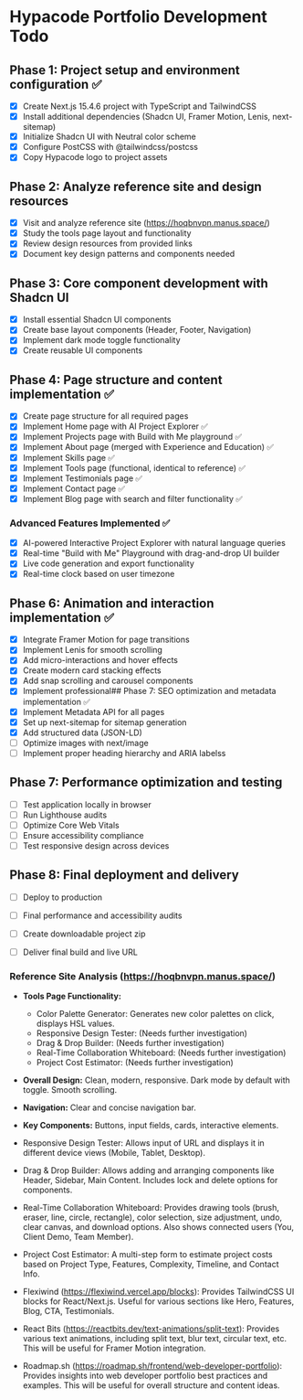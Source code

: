 # Hypacode Portfolio Development Todo

## Phase 1: Project setup and environment configuration ✅
- [x] Create Next.js 15.4.6 project with TypeScript and TailwindCSS
- [x] Install additional dependencies (Shadcn UI, Framer Motion, Lenis, next-sitemap)
- [x] Initialize Shadcn UI with Neutral color scheme
- [x] Configure PostCSS with @tailwindcss/postcss
- [x] Copy Hypacode logo to project assets

## Phase 2: Analyze reference site and design resources
- [x] Visit and analyze reference site (https://hoqbnvpn.manus.space/)
- [x] Study the tools page layout and functionality
- [x] Review design resources from provided links
- [x] Document key design patterns and components needed

## Phase 3: Core component development with Shadcn UI
- [x] Install essential Shadcn UI components
- [x] Create base layout components (Header, Footer, Navigation)
- [x] Implement dark mode toggle functionality
- [x] Create reusable UI components

## Phase 4: Page structure and content implementation ✅
- [x] Create page structure for all required pages
- [x] Implement Home page with AI Project Explorer ✅
- [x] Implement Projects page with Build with Me playground ✅
- [x] Implement About page (merged with Experience and Education) ✅
- [x] Implement Skills page ✅
- [x] Implement Tools page (functional, identical to reference) ✅
- [x] Implement Testimonials page ✅
- [x] Implement Contact page ✅
- [x] Implement Blog page with search and filter functionality ✅

### Advanced Features Implemented ✅
- [x] AI-powered Interactive Project Explorer with natural language queries
- [x] Real-time "Build with Me" Playground with drag-and-drop UI builder
- [x] Live code generation and export functionality
- [x] Real-time clock based on user timezone

## Phase 6: Animation and interaction implementation ✅
- [x] Integrate Framer Motion for page transitions
- [x] Implement Lenis for smooth scrolling
- [x] Add micro-interactions and hover effects
- [x] Create modern card stacking effects
- [x] Add snap scrolling and carousel components
- [x] Implement professional## Phase 7: SEO optimization and metadata implementation ✅
- [x] Implement Metadata API for all pages
- [x] Set up next-sitemap for sitemap generation
- [x] Add structured data (JSON-LD)
- [ ] Optimize images with next/image
- [ ] Implement proper heading hierarchy and ARIA labelss

## Phase 7: Performance optimization and testing
- [ ] Test application locally in browser
- [ ] Run Lighthouse audits
- [ ] Optimize Core Web Vitals
- [ ] Ensure accessibility compliance
- [ ] Test responsive design across devices

## Phase 8: Final deployment and delivery
- [ ] Deploy to production
- [ ] Final performance and accessibility audits
- [ ] Create downloadable project zip
- [ ] Deliver final build and live URL




### Reference Site Analysis (https://hoqbnvpn.manus.space/)
- **Tools Page Functionality:**
  - Color Palette Generator: Generates new color palettes on click, displays HSL values.
  - Responsive Design Tester: (Needs further investigation)
  - Drag & Drop Builder: (Needs further investigation)
  - Real-Time Collaboration Whiteboard: (Needs further investigation)
  - Project Cost Estimator: (Needs further investigation)
- **Overall Design:** Clean, modern, responsive. Dark mode by default with toggle. Smooth scrolling.
- **Navigation:** Clear and concise navigation bar.
- **Key Components:** Buttons, input fields, cards, interactive elements.


- Responsive Design Tester: Allows input of URL and displays it in different device views (Mobile, Tablet, Desktop).


- Drag & Drop Builder: Allows adding and arranging components like Header, Sidebar, Main Content. Includes lock and delete options for components.


- Real-Time Collaboration Whiteboard: Provides drawing tools (brush, eraser, line, circle, rectangle), color selection, size adjustment, undo, clear canvas, and download options. Also shows connected users (You, Client Demo, Team Member).


- Project Cost Estimator: A multi-step form to estimate project costs based on Project Type, Features, Complexity, Timeline, and Contact Info.


- Flexiwind (https://flexiwind.vercel.app/blocks): Provides TailwindCSS UI blocks for React/Next.js. Useful for various sections like Hero, Features, Blog, CTA, Testimonials.


- React Bits (https://reactbits.dev/text-animations/split-text): Provides various text animations, including split text, blur text, circular text, etc. This will be useful for Framer Motion integration.


- Roadmap.sh (https://roadmap.sh/frontend/web-developer-portfolio): Provides insights into web developer portfolio best practices and examples. This will be useful for overall structure and content ideas.

